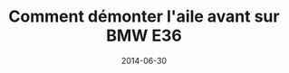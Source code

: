---
layout: post
title:  " Comment démonter l'aile avant sur BMW E36   "
description: 
tags: tuto, demontage, aile, avant, bmw, e36
date: 2014-06-30 
img: generic-video.jpg
categories: BMW	
modele: ---> E36
video: PemMsEq36w8
t_time: 60 minutes
t_difficulty: débutant
t_saving: économisez 40€ minimum
---